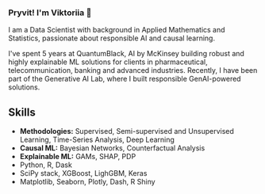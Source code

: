 ### Pryvit! I'm Viktoriia 👋

<p>I am a Data Scientist with background in Applied Mathematics and Statistics, passionate about responsible AI and causal learning.</p>

 <p>I've spent 5 years at QuantumBlack, AI by McKinsey building robust and highly explainable ML solutions for clients in pharmaceutical, telecommunication, banking and advanced industries. Recently, I have been part of the Generative AI Lab, where I built responsible GenAI-powered solutions.</p>

<h2>Skills</h2>
<ul class="skill-list">
	<li><b>Methodologies:</b> Supervised, Semi-supervised and Unsupervised Learning, Time-Series Analysis,
Deep Learning</li>
	<li><b>Causal ML:</b> Bayesian Networks, Counterfactual Analysis</li>
	<li><b>Explainable ML:</b> GAMs, SHAP, PDP</li>
	<li>Python, R, Dask</li>
	<li>SciPy stack, XGBoost, LighGBM, Keras</li>
	<li>Matplotlib, Seaborn, Plotly, Dash, R Shiny</li>
</ul>
<!--
**vikoliinyk/vikoliinyk** is a ✨ _special_ ✨ repository because its `README.md` (this file) appears on your GitHub profile.

Here are some ideas to get you started:

- 🔭 I’m currently working on ...
- 🌱 I’m currently learning ...
- 👯 I’m looking to collaborate on ...
- 🤔 I’m looking for help with ...
- 💬 Ask me about ...
- 📫 How to reach me: ...
- 😄 Pronouns: ...
- ⚡ Fun fact: ...
-->
